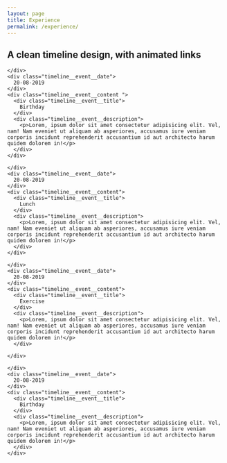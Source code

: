 ```yaml
---
layout: page
title: Experience
permalink: /experience/
---
```

<head>
<link rel=“stylesheet” type=“text/css” href=“experiencestyle.css” />
</head>

<h2>A clean timeline design, with animated links</h2>
<div class="timeline"> 
  <div class="timeline__event  animated fadeInUp delay-3s timeline__event--type1">
    <div class="timeline__event__icon ">
      <i class="lni-cake"></i>

    </div>
    <div class="timeline__event__date">
      20-08-2019
    </div>
    <div class="timeline__event__content ">
      <div class="timeline__event__title">
        Birthday
      </div>
      <div class="timeline__event__description">
        <p>Lorem, ipsum dolor sit amet consectetur adipisicing elit. Vel, nam! Nam eveniet ut aliquam ab asperiores, accusamus iure veniam corporis incidunt reprehenderit accusantium id aut architecto harum quidem dolorem in!</p>
      </div>
    </div>
  </div>
  <div class="timeline__event animated fadeInUp delay-2s timeline__event--type2">
    <div class="timeline__event__icon">
      <i class="lni-burger"></i>

    </div>
    <div class="timeline__event__date">
      20-08-2019
    </div>
    <div class="timeline__event__content">
      <div class="timeline__event__title">
        Lunch
      </div>
      <div class="timeline__event__description">
        <p>Lorem, ipsum dolor sit amet consectetur adipisicing elit. Vel, nam! Nam eveniet ut aliquam ab asperiores, accusamus iure veniam corporis incidunt reprehenderit accusantium id aut architecto harum quidem dolorem in!</p>
      </div>
    </div>
  </div>
  <div class="timeline__event animated fadeInUp delay-1s timeline__event--type3">
    <div class="timeline__event__icon">
      <i class="lni-slim"></i>

    </div>
    <div class="timeline__event__date">
      20-08-2019
    </div>
    <div class="timeline__event__content">
      <div class="timeline__event__title">
        Exercise
      </div>
      <div class="timeline__event__description">
        <p>Lorem, ipsum dolor sit amet consectetur adipisicing elit. Vel, nam! Nam eveniet ut aliquam ab asperiores, accusamus iure veniam corporis incidunt reprehenderit accusantium id aut architecto harum quidem dolorem in!</p>
      </div>

    </div>
  </div>
  <div class="timeline__event animated fadeInUp timeline__event--type1">
    <div class="timeline__event__icon">
      <i class="lni-cake"></i>

    </div>
    <div class="timeline__event__date">
      20-08-2019
    </div>
    <div class="timeline__event__content">
      <div class="timeline__event__title">
        Birthday
      </div>
      <div class="timeline__event__description">
        <p>Lorem, ipsum dolor sit amet consectetur adipisicing elit. Vel, nam! Nam eveniet ut aliquam ab asperiores, accusamus iure veniam corporis incidunt reprehenderit accusantium id aut architecto harum quidem dolorem in!</p>
      </div>
    </div>
  </div>

</div>